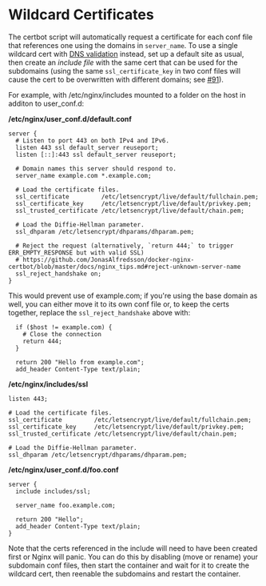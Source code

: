 # Wildcard Certificates

The certbot script will automatically request a certificate for each conf file that references one using the domains in `server_name`. To use a single wildcard cert with [DNS validation](certbot_authenticators.md) instead, set up a default site as usual, then create an _include file_ with the same cert that can be used for the subdomains (using the same `ssl_certificate_key` in two conf files will cause the cert to be overwritten with different domains; see [#91](https://github.com/JonasAlfredsson/docker-nginx-certbot/issues/91)).

For example, with /etc/nginx/includes mounted to a folder on the host in additon to user_conf.d:

**/etc/nginx/user_conf.d/default.conf**

```nginx
server {
  # Listen to port 443 on both IPv4 and IPv6.
  listen 443 ssl default_server reuseport;
  listen [::]:443 ssl default_server reuseport;

  # Domain names this server should respond to.
  server_name example.com *.example.com;

  # Load the certificate files.
  ssl_certificate         /etc/letsencrypt/live/default/fullchain.pem;
  ssl_certificate_key     /etc/letsencrypt/live/default/privkey.pem;
  ssl_trusted_certificate /etc/letsencrypt/live/default/chain.pem;

  # Load the Diffie-Hellman parameter.
  ssl_dhparam /etc/letsencrypt/dhparams/dhparam.pem;

  # Reject the request (alternatively, `return 444;` to trigger ERR_EMPTY_RESPONSE but with valid SSL)
  # https://github.com/JonasAlfredsson/docker-nginx-certbot/blob/master/docs/nginx_tips.md#reject-unknown-server-name
  ssl_reject_handshake on;
}
```

This would prevent use of example.com; if you're using the base domain as well, you can either move it to its own conf file or, to keep the certs together, replace the `ssl_reject_handshake` above with:

```nginx
  if ($host != example.com) {
    # Close the connection
    return 444;
  }

  return 200 "Hello from example.com";
  add_header Content-Type text/plain;
```

**/etc/nginx/includes/ssl**

```nginx
listen 443;

# Load the certificate files.
ssl_certificate         /etc/letsencrypt/live/default/fullchain.pem;
ssl_certificate_key     /etc/letsencrypt/live/default/privkey.pem;
ssl_trusted_certificate /etc/letsencrypt/live/default/chain.pem;

# Load the Diffie-Hellman parameter.
ssl_dhparam /etc/letsencrypt/dhparams/dhparam.pem;
```

**/etc/nginx/user_conf.d/foo.conf**

```nginx
server {
  include includes/ssl;

  server_name foo.example.com;

  return 200 "Hello";
  add_header Content-Type text/plain;
}
```

Note that the certs referenced in the include will need to have been created first or Nginx will panic. You can do this by disabling (move or rename) your subdomain conf files, then start the container and wait for it to create the wildcard cert, then reenable the subdomains and restart the container.
